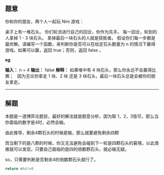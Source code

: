 ## 题意

你和你的朋友，两个人一起玩 Nim 游戏：

桌子上有一堆石头。
你们轮流进行自己的回合，你作为先手。
每一回合，轮到的人拿掉 1 - 3 块石头。
拿掉最后一块石头的人就是获胜者。
假设你们每一步都是最优解。请编写一个函数，来判断你是否可以在给定石头数量为 n 的情况下赢得游戏。如果可以赢，返回 true；否则，返回 false 。

**eg**

**输入：** n = 4
**输出：** false 
**解释：** 如果堆中有 4 块石头，那么你永远不会赢得比赛；
     因为无论你拿走 1 块、2 块 还是 3 块石头，最后一块石头总是会被你的朋友拿走。

---
## 解题

本题是一道博弈论题目，最好的解法就是题意分析，因为取 1，2，3皆可，那么当你面临的数字是4时，必然会输。

由此推导，剩余4颗石头的时候是输，那么就要避免剩余四颗

而当剩下的是八颗的时候，你又无法避免会碰到下一轮是四颗石头的窘境，以此类推就可以发现，只要自己面临的是四的倍数颗石头，就必输无疑。

so，只需要判断是否剩余4的倍数颗石头就行了。

```python
return n%4!=0
```